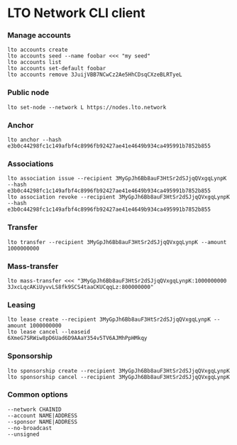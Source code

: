 # LTO Network CLI client

### Manage accounts

```
lto accounts create
lto accounts seed --name foobar <<< "my seed"
lto accounts list
lto accounts set-default foobar
lto accounts remove 3JuijVBB7NCwCz2Ae5HhCDsqCXzeBLRTyeL
```

### Public node

```
lto set-node --network L https://nodes.lto.network
```

### Anchor

```
lto anchor --hash e3b0c44298fc1c149afbf4c8996fb92427ae41e4649b934ca495991b7852b855
```

### Associations

```
lto association issue --recipient 3MyGpJh6Bb8auF3HtSr2dSJjqQVxgqLynpK --hash e3b0c44298fc1c149afbf4c8996fb92427ae41e4649b934ca495991b7852b855
lto association revoke --recipient 3MyGpJh6Bb8auF3HtSr2dSJjqQVxgqLynpK --hash e3b0c44298fc1c149afbf4c8996fb92427ae41e4649b934ca495991b7852b855
```

### Transfer

```
lto transfer --recipient 3MyGpJh6Bb8auF3HtSr2dSJjqQVxgqLynpK --amount 1000000000
```

### Mass-transfer

```
lto mass-transfer <<< "3MyGpJh6Bb8auF3HtSr2dSJjqQVxgqLynpK:1000000000 3JxcLqcAKiUyvvLS8fk9SCS4taaCKUCqqLz:800000000"
```

### Leasing

```
lto lease create --recipient 3MyGpJh6Bb8auF3HtSr2dSJjqQVxgqLynpK --amount 1000000000
lto lease cancel --leaseid 6XmeG7SRWiw8pD6Uad6D9AAaY354v5TV6AJMhPpHMkqy
```

### Sponsorship

```
lto sponsorship create --recipient 3MyGpJh6Bb8auF3HtSr2dSJjqQVxgqLynpK
lto sponsorship cancel --recipient 3MyGpJh6Bb8auF3HtSr2dSJjqQVxgqLynpK
```

### Common options

```
--network CHAINID
--account NAME|ADDRESS
--sponsor NAME|ADDRESS
--no-broadcast
--unsigned
```
